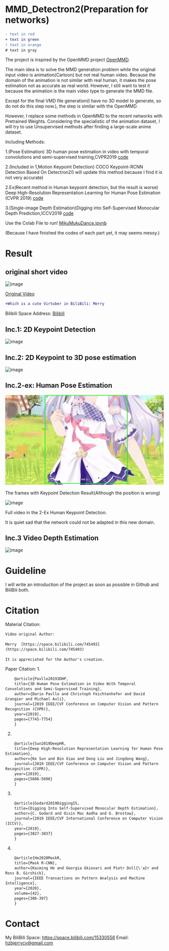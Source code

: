 # MMD_Detectron2(Preparation for networks)

```diff
- text in red
+ text in green
! text in orange
# text in gray
```


The project is inspired by the OpenMMD project [OpenMMD](https://github.com/peterljq/OpenMMD).

The main idea is to solve the MMD generation problem while the original input video is animation(Cartoon) but not real human video. Because the domain of the animation is not similar with real human, it makes the pose estimation not as accurate as real world. However, I still want to test it because the animation is the main video type to generate the MMD file.

Except for the final VMD file generation(I have no 3D model to generate, so do not do this step now.), the step is similar with the OpenMMD.

However, I replace some methods in OpenMMD to the recent networks with Pretrained Weights. Considering the specialistic of the animation dataset, I will try to use Unsupervised methods after finding a large-scale anime dataset.

Including Methods:

1.(Pose Estimation) 3D human pose estimation in video with temporal convolutions and semi-supervised training,CVPR2019    [code](https://github.com/facebookresearch/VideoPose3D)

2.(Included in 1,Motion Keypoint Detection) COCO Keypoint-RCNN Detection Based On Detectron2(I will update this method because I find it is not very accurate)

2.Ex(Recent method in Human keypoint detection, but the result is worse) Deep High-Resolution Representation Learning for Human Pose Estimation (CVPR 2019) [code](https://github.com/leoxiaobin/deep-high-resolution-net.pytorch)

3.(Single-image Depth Estimation)Digging into Self-Supervised Monocular Depth Prediction,ICCV2019   [code](https://github.com/nianticlabs/monodepth2/)


Use the Colab File to run! [MikuMukuDance.ipynb](https://github.com/He-jerry/MMD_Detectron2/blob/main/MikuMukuDance.ipynb)

(Because I have finished the codes of each part yet, it may seems messy.)


Result
==== 

original short video
-----

![image](https://github.com/He-jerry/MMD_Detectron2/blob/main/video_teaser/original.gif)

[Original Video](https://www.bilibili.com/video/BV1V54y1J7HS)

```diff
+Which is a cute Virtuber in BiliBili: Merry
```

Bilibili Space Address: [Bilibili](https://space.bilibili.com/745493?spm_id_from=333.788.b_765f7570696e666f.2)


Inc.1: 2D Keypoint Detection
-----
![image](https://github.com/He-jerry/MMD_Detectron2/blob/main/video_teaser/1_1.gif)


Inc.2: 2D Keypoint to 3D pose estimation
-----
![image](https://github.com/He-jerry/MMD_Detectron2/blob/main/video_teaser/1_3.gif)

Inc.2-ex: Human Pose Estimation
-----
![image](https://github.com/He-jerry/MMD_Detectron2/blob/main/video_teaser/2ex_2.gif)

The frames with Keypoint Detection Result(Although the position is wrong)

![image](https://github.com/He-jerry/MMD_Detectron2/blob/main/video_teaser/2ex.gif)

Full video in the 2-Ex Human Keypoint Detection.

It is quiet sad that the network could not be adapted in this new domain.

Inc.3 Video Depth Estimation
-----

![image](https://github.com/He-jerry/MMD_Detectron2/blob/main/video_teaser/3.gif)


Guideline
==== 

I will write an introduction of the project as soon as possible in Github and BiliBili both.


Citation
====

Material Citation:

    Video original Author: 
    
    Merry  [https://space.bilibili.com/745493](https://space.bilibili.com/745493)
    
    It is appreciated for the Author's creation.

Paper Citation:
1.
```
    @article{Pavllo20193DHP,
    title={3D Human Pose Estimation in Video With Temporal Convolutions and Semi-Supervised Training},
    author={Dario Pavllo and Christoph Feichtenhofer and David Grangier and Michael Auli},
    journal={2019 IEEE/CVF Conference on Computer Vision and Pattern Recognition (CVPR)},
    year={2019},
    pages={7745-7754}
    }
```
2.
```
    @article{Sun2019DeepHR,
    title={Deep High-Resolution Representation Learning for Human Pose Estimation},
    author={Ke Sun and Bin Xiao and Dong Liu and Jingdong Wang},
    journal={2019 IEEE/CVF Conference on Computer Vision and Pattern Recognition (CVPR)},
    year={2019},
    pages={5686-5696}
    }
```
3.
```
    @article{Godard2019DiggingIS,
    title={Digging Into Self-Supervised Monocular Depth Estimation},
    author={C. Godard and Oisin Mac Aodha and G. Brostow},
    journal={2019 IEEE/CVF International Conference on Computer Vision (ICCV)},
    year={2019},
    pages={3827-3837}
    }
```
4.
```
    @article{He2020MaskR,
    title={Mask R-CNN},
    author={Kaiming He and Georgia Gkioxari and Piotr Doll{\'a}r and Ross B. Girshick},
    journal={IEEE Transactions on Pattern Analysis and Machine Intelligence},
    year={2020},
    volume={42},
    pages={386-397}
    }
```


Contact
====

My BiliBili Space: https://space.bilibili.com/15330556
Email: hzbjerrycv@gmail.com

